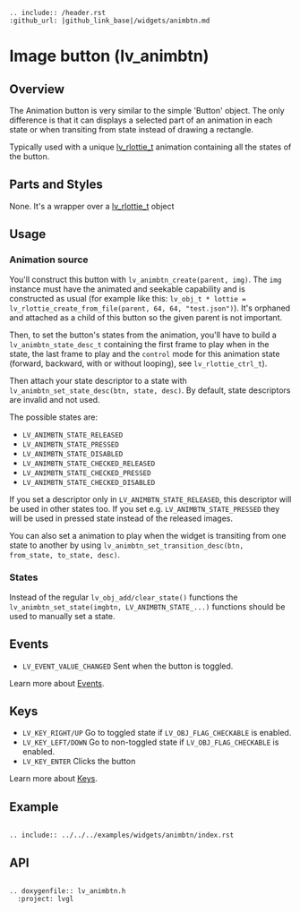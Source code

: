 ```eval_rst
.. include:: /header.rst 
:github_url: |github_link_base|/widgets/animbtn.md
```
# Image button (lv_animbtn)

## Overview

The Animation button is very similar to the simple 'Button' object. The only difference is that it can displays a selected part of an animation in each state or when transiting from state instead of drawing a rectangle.

Typically used with a unique [lv_rlottie_t](libs/rlottie.md) animation containing all the states of the button.



## Parts and Styles
None. It's a wrapper over a [lv_rlottie_t](libs/rlottie.md) object

## Usage

### Animation source
You'll construct this button with `lv_animbtn_create(parent, img)`.
The `img` instance must have the animated and seekable capability and is constructed as usual (for example like this: `lv_obj_t * lottie = lv_rlottie_create_from_file(parent, 64, 64, "test.json")`).
It's orphaned and attached as a child of this button so the given parent is not important. 

Then, to set the button's states from the animation, you'll have to build a `lv_animbtn_state_desc_t` containing the first frame to play when in the state, the last frame to play and the `control` mode for this animation state (forward, backward, with or without looping), see `lv_rlottie_ctrl_t`).

Then attach your state descriptor to a state with `lv_animbtn_set_state_desc(btn, state, desc)`.
By default, state descriptors are invalid and not used.

The possible states are:
- `LV_ANIMBTN_STATE_RELEASED`
- `LV_ANIMBTN_STATE_PRESSED`
- `LV_ANIMBTN_STATE_DISABLED`
- `LV_ANIMBTN_STATE_CHECKED_RELEASED`
- `LV_ANIMBTN_STATE_CHECKED_PRESSED`
- `LV_ANIMBTN_STATE_CHECKED_DISABLED`

If you set a descriptor only in `LV_ANIMBTN_STATE_RELEASED`, this descriptor will be used in other states too. 
If you set e.g. `LV_ANIMBTN_STATE_PRESSED` they will be used in pressed state instead of the released images.

You can also set a animation to play when the widget is transiting from one state to another by using `lv_animbtn_set_transition_desc(btn, from_state, to_state, desc)`.


### States
Instead of the regular `lv_obj_add/clear_state()` functions the `lv_animbtn_set_state(imgbtn, LV_ANIMBTN_STATE_...)` functions should be used to manually set a state.


## Events
- `LV_EVENT_VALUE_CHANGED` Sent when the button is toggled.

Learn more about [Events](/overview/event).

## Keys
- `LV_KEY_RIGHT/UP`  Go to toggled state if `LV_OBJ_FLAG_CHECKABLE` is enabled.
- `LV_KEY_LEFT/DOWN`  Go to non-toggled state if `LV_OBJ_FLAG_CHECKABLE` is enabled.
- `LV_KEY_ENTER` Clicks the button


Learn more about [Keys](/overview/indev).

## Example

```eval_rst

.. include:: ../../../examples/widgets/animbtn/index.rst

```

## API

```eval_rst

.. doxygenfile:: lv_animbtn.h
  :project: lvgl

```
